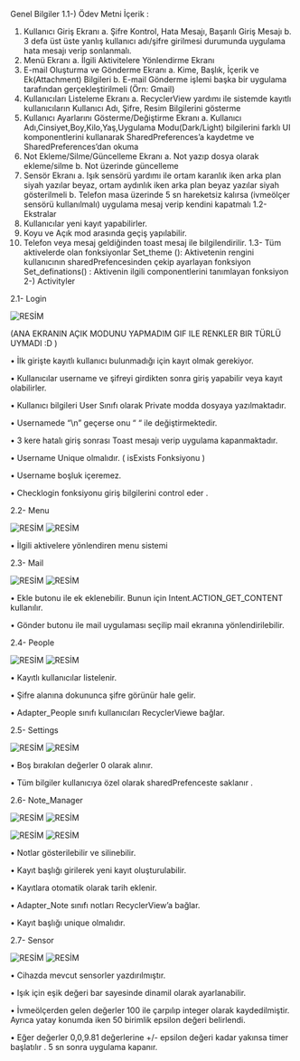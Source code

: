 Genel Bilgiler
1.1-) Ödev Metni
İçerik :
1. Kullanıcı Giriş Ekranı
a. Şifre Kontrol, Hata Mesajı, Başarılı Giriş Mesajı
b. 3 defa üst üste yanlış kullanıcı adı/şifre girilmesi durumunda uygulama hata mesajı verip
sonlanmalı.
2. Menü Ekranı
a. İlgili Aktivitelere Yönlendirme Ekranı
3. E-mail Oluşturma ve Gönderme Ekranı
a. Kime, Başlık, İçerik ve Ek(Attachment) Bilgileri
b. E-mail Gönderme işlemi başka bir uygulama tarafından gerçekleştirilmeli (Örn: Gmail)
4. Kullanıcıları Listeleme Ekranı
a. RecyclerView yardımı ile sistemde kayıtlı kullanıcıların Kullanıcı Adı, Şifre, Resim
Bilgilerini gösterme
5. Kullanıcı Ayarlarını Gösterme/Değiştirme Ekranı
a. Kullanıcı Adı,Cinsiyet,Boy,Kilo,Yaş,Uygulama Modu(Dark/Light) bilgilerini farklı UI
komponentlerini kullanarak SharedPreferences’a kaydetme ve SharedPreferences’dan
okuma
6. Not Ekleme/Silme/Güncelleme Ekranı
a. Not yazıp dosya olarak ekleme/silme
b. Not üzerinde güncelleme
7. Sensör Ekranı
a. Işık sensörü yardımı ile ortam karanlık iken arka plan siyah yazılar beyaz, ortam
aydınlık iken arka plan beyaz yazılar siyah gösterilmeli
b. Telefon masa üzerinde 5 sn hareketsiz kalırsa (ivmeölçer sensörü kullanılmalı)
uygulama mesaj verip kendini kapatmalı
1.2- Ekstralar
1.	Kullanıcılar yeni kayıt yapabilirler.
2.	Koyu ve Açık mod arasında geçiş yapılabilir.
3.	Telefon veya mesaj geldiğinden toast mesaj ile bilgilendirilir.
1.3- Tüm aktivelerde olan fonksiyonlar
Set_theme (): Aktivetenin rengini kullanıcının sharedPrefencesinden çekip ayarlayan fonksiyon
Set_definations() : Aktivenin ilgili componentlerini tanımlayan fonksiyon
2-) Activityler


2.1- Login


![RESİM](/images/Login.png)

  
(ANA EKRANIN AÇIK MODUNU YAPMADIM GIF ILE RENKLER BIR TÜRLÜ UYMADI :D ) 

•	İlk girişte kayıtlı kullanıcı bulunmadığı için kayıt olmak gerekiyor.

•	Kullanıcılar username ve şifreyi girdikten sonra giriş yapabilir veya kayıt olabilirler. 

•	Kullanıcı bilgileri User Sınıfı olarak Private modda dosyaya yazılmaktadır.

•	Usernamede “\n” geçerse onu “ “ ile değiştirmektedir.

•	3 kere hatalı giriş sonrası Toast mesajı verip uygulama kapanmaktadır.

•	Username Unique olmalıdır. ( isExists Fonksiyonu )

•	Username boşluk içeremez. 


•	Checklogin fonksiyonu giriş bilgilerini control eder .

2.2- Menu

![RESİM](/images/Menu-dark.png)
![RESİM](/images/Menu-light.png)
  
•	İlgili aktivelere yönlendiren menu sistemi


2.3-  Mail

![RESİM](/images/mail-dark.png)
![RESİM](/images/mail-light.png)

•	Ekle butonu ile ek eklenebilir. Bunun için Intent.ACTION_GET_CONTENT kullanılır.

•	Gönder butonu ile mail uygulaması seçilip mail ekranına yönlendirilebilir.







2.4-  People

![RESİM](/images/people-dark.png)
![RESİM](/images/people-lightpng.png )

•	Kayıtlı kullanıcılar listelenir.

•	Şifre alanına dokununca şifre görünür hale gelir.

•	Adapter_People sınıfı kullanıcıları RecyclerViewe bağlar.




2.5- Settings

 ![RESİM](/images/settings-dark.png)
![RESİM](/images/settings-light.png )

•	Boş bırakılan değerler 0 olarak alınır.

•	Tüm bilgiler kullanıcıya özel olarak sharedPrefenceste saklanır .



2.6- Note_Manager

![RESİM](/images/note-1-dark.png)
![RESİM](/images/note-1-light.png )

![RESİM](/images/note-2-dark.png)
![RESİM](/images/note-2-light.png )

•	Notlar gösterilebilir ve silinebilir.

•	Kayıt başlığı girilerek yeni kayıt oluşturulabilir.

•	Kayıtlara otomatik olarak tarih eklenir.

•	Adapter_Note sınıfı notları RecyclerView’a bağlar.

•	Kayıt başlığı unique olmalıdır.






2.7- Sensor

![RESİM](/images/sensor1.png)
![RESİM](/images/sensor2.png )
  
  
•	Cihazda mevcut sensorler yazdırılmıştır.

•	Işık için eşik değeri bar sayesinde dinamil olarak ayarlanabilir.

•	İvmeölçerden gelen değerler 100 ile çarpılıp integer olarak kaydedilmiştir. Ayrıca yatay konumda iken 50 birimlik epsilon değeri belirlendi.

•	Eğer değerler 0,0,9.81 değerlerine +/- epsilon değeri kadar yakınsa timer başlatılır  . 5 sn sonra uygulama kapanır.
